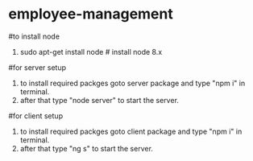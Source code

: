 # employee-management

#to install node
1. sudo apt-get install node # install node 8.x

#for server setup
1. to install required packges goto server package and type "npm i" in terminal.
2. after that type "node server" to start the server.

#for client setup
1. to install required packges goto client package and type "npm i" in terminal.
2. after that type "ng s" to start the server.

